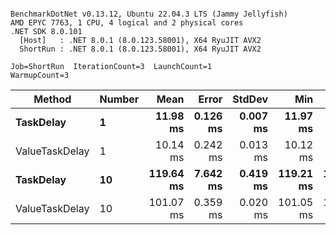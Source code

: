 ```

BenchmarkDotNet v0.13.12, Ubuntu 22.04.3 LTS (Jammy Jellyfish)
AMD EPYC 7763, 1 CPU, 4 logical and 2 physical cores
.NET SDK 8.0.101
  [Host]   : .NET 8.0.1 (8.0.123.58001), X64 RyuJIT AVX2
  ShortRun : .NET 8.0.1 (8.0.123.58001), X64 RyuJIT AVX2

Job=ShortRun  IterationCount=3  LaunchCount=1  
WarmupCount=3  

```
| Method         | Number | Mean      | Error    | StdDev   | Min       | Max       | Allocated |
|--------------- |------- |----------:|---------:|---------:|----------:|----------:|----------:|
| **TaskDelay**      | **1**      |  **11.98 ms** | **0.126 ms** | **0.007 ms** |  **11.97 ms** |  **11.99 ms** |     **352 B** |
| ValueTaskDelay | 1      |  10.14 ms | 0.242 ms | 0.013 ms |  10.12 ms |  10.15 ms |     192 B |
| **TaskDelay**      | **10**     | **119.64 ms** | **7.642 ms** | **0.419 ms** | **119.21 ms** | **120.05 ms** |    **2053 B** |
| ValueTaskDelay | 10     | 101.07 ms | 0.359 ms | 0.020 ms | 101.05 ms | 101.09 ms |     381 B |
